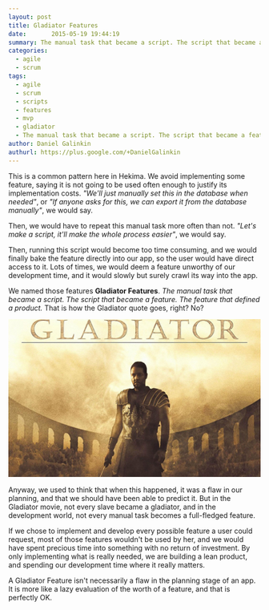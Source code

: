 ```yaml
---
layout: post
title: Gladiator Features
date:       2015-05-19 19:44:19
summary: The manual task that became a script. The script that became a feature. The feature that defined a product.
categories:
  - agile
  - scrum
tags:
  - agile
  - scrum
  - scripts
  - features
  - mvp
  - gladiator
  - The manual task that became a script. The script that became a feature. The feature that defined a product.
author: Daniel Galinkin
authurl: https://plus.google.com/+DanielGalinkin
---
```


This is a common pattern here in Hekima. We avoid implementing some
feature, saying it is not going to be used often enough to justify its
implementation costs. *"We'll just manually set this in the database
when needed"*, or *"If anyone asks for this, we can export it from the
database manually"*, we would say.

Then, we would have to repeat this manual task more often than not.
*"Let's make a script, it'll make the whole process easier"*, we would
say.

Then, running this script would become too time consuming, and we
would finally bake the feature directly into our app, so the user
would have direct access to it. Lots of times, we would deem a feature
unworthy of our development time, and it would slowly but surely crawl
its way into the app.

We named those features **Gladiator Features**. *The manual task that
became a script. The script that became a feature. The feature that
defined a product.* That is how the Gladiator quote goes, right? No?

![Gladiator (2000)](/images/gladiator.jpg "Gladiator (2000)")

Anyway, we used to think that when this happened, it was a flaw in our
planning, and that we should have been able to predict it. But in the
Gladiator movie, not every slave became a gladiator, and in the
development world, not every manual task becomes a full-fledged
feature.

If we chose to implement and develop every possible feature a user
could request, most of those features wouldn't be used by her, and we
would have spent precious time into something with no return of
investment. By only implementing what is really needed, we are
building a lean product, and spending our development time where it
really matters.

A Gladiator Feature isn't necessarily a flaw in the planning stage of
an app. It is more like a lazy evaluation of the worth of a feature,
and that is perfectly OK.

